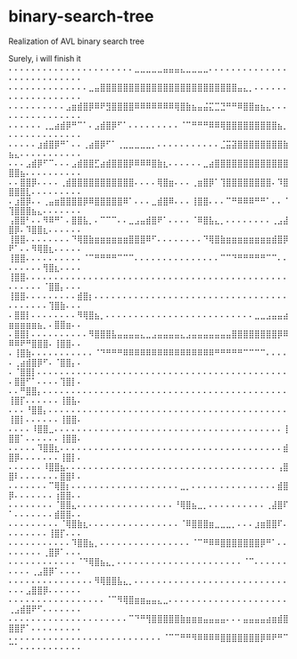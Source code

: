 # binary-search-tree
Realization of AVL binary search tree

Surely, i will finish it
⠄⠄⠄⠄⠄⠄⠄⠄⠄⠄⠄⠄⠄⠄⠄⠄⠄⠄⠄⠄⠄⠄⣀⣀⣀⣀⣀⣤⣤⣤⣄⣀⣀⣀⣀⠄⠄⠄⠄⠄⠄⠄⠄⠄⠄⠄⠄⠄⠄⠄⠄⠄⠄⠄⠄⠄⠄⠄⠄⠄⠄⠄
⠄⠄⠄⠄⠄⠄⠄⠄⠄⠄⠄⠄⠄⠄⣀⣤⣿⣿⣿⣿⣿⣿⣿⣿⣿⣿⣿⣿⣿⣿⣿⣿⣿⣿⣿⣿⣿⣿⣿⣿⣤⣄⡀⠄⠄⠄⠄⠄⠄⠄⠄⠄⠄⠄⠄⠄⠄⠄⠄⠄⠄⠄
⠄⠄⠄⠄⠄⠄⠄⠄⠄⠄⣠⣶⣾⣿⡿⠿⠟⣻⣿⣿⣿⣿⠿⠿⠿⠿⠿⠿⠿⢿⣿⣷⣦⣤⣬⣍⣉⣙⠛⠛⠿⣿⣿⣶⣦⣄⠄⠄⠄⠄⠄⠄⠄⠄⠄⠄⠄⠄⠄⠄⠄⠄
⠄⠄⠄⠄⠄⠄⢀⣀⣴⣾⡿⠛⠉⠁⠄⣠⣾⣿⡿⠋⠁⠄⠄⠄⠄⠄⠄⠄⠄⠄⠈⠉⠛⠛⠛⠿⠿⢿⣿⣿⣿⣿⣿⣿⣿⣿⣿⣦⡀⠄⠄⠄⠄⠄⠄⠄⠄⠄⠄⠄⠄⠄
⠄⠄⠄⠄⠄⣰⣾⣿⡿⠛⠁⠄⠄⢀⣴⣿⡿⠋⠁⢀⣀⣀⣀⣀⣀⡀⠄⠄⠄⠄⠄⠄⠄⠄⠄⠄⠄⣈⣭⣽⣿⣿⣿⣿⣿⣿⣿⣿⣷⣦⣄⠄⠄⠄⠄⠄⠄⠄⠄⠄⠄⠄
⠄⠄⠄⣠⣾⡿⠋⠉⠄⠄⠄⣠⣾⣿⣿⣋⣴⣾⣿⣿⣿⡿⠿⠿⠿⣿⣷⣆⠄⠄⠄⠄⠄⠄⣀⣴⣿⣿⣿⣿⣿⣿⣿⣿⣿⣿⣿⣿⣿⣿⣿⣦⠄⠄⠄⠄⠄⠄⠄⠄⠄⠄
⠄⠄⣿⣿⡿⠄⠄⠄⠄⢀⣾⣿⣿⣿⣿⣿⣿⣿⣿⣿⣿⣿⠄⠄⠄⠄⢿⣿⣶⠄⠄⠄⢀⣶⣿⡿⠁⢹⣿⣿⣿⣿⣿⣿⣿⣿⠄⠹⣿⣿⣿⣿⣇⠄⠄⠄⠄⠄⠄⠄⠄⠄
⠄⣰⣿⡿⠄⠄⢀⣤⣶⣿⣿⣿⣿⡿⠿⣿⣿⣿⣿⣿⠿⠁⠄⠄⠄⣀⣾⣿⠿⠄⠄⠄⢸⣿⣿⠄⠄⠄⠉⠛⠿⠿⠿⠛⠛⠁⠄⠄⠈⢹⣿⣿⣿⣦⣄⠄⠄⠄⠄⠄⠄⠄
⢠⣿⣿⠃⠄⠄⠻⠿⠛⠁⠄⣿⣿⣧⡀⠄⠉⠉⠉⠄⠄⣀⣠⣤⣾⣿⠟⠁⠄⠄⠄⠄⠈⠿⣿⣧⣄⡀⠄⠄⠄⠄⠄⠄⠄⠄⢀⣠⣼⣿⡿⠄⠹⣿⣿⣆⠄⠄⠄⠄⠄⠄
⢸⣿⣿⠄⠄⠄⠄⠄⠄⠄⠄⠙⢿⣿⣷⣶⣶⣶⣶⣶⣶⣿⣿⣿⠿⠋⠄⠄⠄⠄⠄⠄⠄⠄⠙⢿⣿⣷⣶⣶⣶⣶⣶⣶⣶⣶⣾⣿⡿⠟⠁⠄⠄⠻⢿⣿⣆⠄⠄⠄⠄⠄
⢸⣿⣿⠄⠄⠄⠄⠄⠄⠄⠄⠄⠄⠈⠉⠛⠛⠛⠛⠉⠉⠉⠄⠄⠄⠄⠄⠄⠄⠄⠄⠄⠄⠄⠄⠄⠄⠉⠉⠙⠛⠛⠛⠛⠛⠉⠉⠄⠄⠄⠄⠄⠄⠄⠄⢻⣿⣆⠄⠄⠄⠄
⢸⣿⣿⠄⠄⠄⠄⠄⠄⠄⠄⠄⠄⠄⠄⠄⠄⠄⠄⠄⠄⠄⠄⠄⠄⠄⠄⠄⠄⠄⠄⠄⠄⠄⠄⠄⠄⠄⠄⠄⠄⠄⠄⠄⠄⠄⠄⠄⠄⠄⠄⠄⠄⠄⠄⠈⣿⣿⡄⠄⠄⠄
⢸⣿⣿⠄⠄⠄⠄⠄⠄⠄⠄⠄⣾⣿⡆⠄⠄⠄⠄⠄⠄⠄⠄⠄⠄⠄⠄⠄⠄⠄⠄⠄⠄⠄⠄⠄⠄⠄⠄⠄⠄⠄⠄⠄⠄⠄⠄⠄⠄⠄⠄⠄⠄⠄⠄⠄⢹⣿⣷⠄⠄⠄
⠄⣿⣿⡇⠄⠄⠄⠄⠄⠄⠄⠄⠻⢿⣿⣦⡀⠄⠄⠄⠄⠄⠄⠄⠄⠄⠄⠄⠄⠄⠄⠄⠄⠄⠄⠄⠄⠄⠄⠄⠄⠄⠄⣀⣀⣠⣤⣤⣴⣶⣶⣶⣶⣶⣦⡀⠄⣿⣿⣶⠄⠄
⠄⣿⣿⡇⠄⠄⠄⠄⠄⠄⠄⠄⠄⠄⠻⣿⣿⣿⣧⣤⣤⣤⣤⣄⣀⣠⣤⣤⣤⣤⣄⣠⣤⣤⣤⣤⣤⣤⣤⣿⣿⣿⣿⣿⣿⣿⣿⡿⠿⠿⠿⠟⠛⣿⣿⣿⠄⢸⣿⣿⠄⠄
⠄⢸⣿⣷⠄⠄⠄⠄⠄⠄⠄⠄⠄⠄⠄⠈⠙⠛⠛⠛⠿⠿⠿⠿⠿⠿⠿⠿⠿⠿⠿⠿⠿⠿⠿⠿⠛⠛⠛⠛⠛⠉⠉⠉⠉⠄⠄⠄⠄⠄⢀⣴⣾⣿⡿⠋⠄⠈⣿⣿⡄⠄
⠄⠈⣿⣿⡇⠄⠄⠄⠄⠄⠄⠄⠄⠄⠄⠄⠄⠄⠄⠄⠄⠄⠄⠄⠄⠄⠄⠄⠄⠄⠄⠄⠄⠄⠄⠄⠄⠄⠄⠄⠄⠄⠄⠄⠄⠄⠄⠄⠄⠄⣿⣿⠋⠁⠄⠄⠄⠄⢹⣿⡇⠄
⠄⠄⠛⣿⣿⡄⠄⠄⠄⠄⠄⠄⠄⠄⠄⠄⠄⠄⠄⠄⠄⠄⠄⠄⠄⠄⠄⠄⠄⠄⠄⠄⠄⠄⠄⠄⠄⠄⠄⠄⠄⠄⠄⠄⠄⠄⠄⠄⠄⢸⣿⡏⠄⠄⠄⠄⠄⠄⢸⣿⣧⠄
⠄⠄⠄⠘⣿⣿⡄⠄⠄⠄⠄⠄⠄⠄⠄⠄⠄⠄⠄⠄⠄⠄⠄⠄⠄⠄⠄⠄⠄⠄⠄⠄⠄⠄⠄⠄⠄⠄⠄⠄⠄⠄⠄⠄⠄⠄⠄⠄⠄⢸⣿⡇⠄⠄⠄⠄⠄⠄⢸⣿⣿⠄
⠄⠄⠄⠄⠸⣿⣿⣀⠄⠄⠄⠄⠄⠄⠄⠄⠄⠄⠄⠄⠄⠄⠄⠄⠄⠄⠄⠄⠄⠄⠄⠄⠄⠄⠄⠄⠄⠄⠄⠄⠄⠄⠄⠄⠄⠄⠄⠄⢸⣿⣿⠁⠄⠄⠄⠄⠄⠄⢸⣿⣿⠄
⠄⠄⠄⠄⠄⠹⣿⣿⣆⠄⠄⠄⠄⠄⠄⠄⠄⠄⠄⠄⠄⠄⠄⠄⠄⠄⠄⠄⠄⠄⠄⠄⠄⠄⠄⠄⠄⠄⠄⠄⠄⠄⠄⠄⠄⠄⠄⠄⣾⣿⡿⠄⠄⠄⠄⠄⠄⠄⢸⣿⡇⠄
⠄⠄⠄⠄⠄⠄⠸⣿⣿⣦⠄⠄⠄⠄⠄⠄⠄⠄⠄⠄⠄⠄⠄⠄⠄⠄⠄⠄⠄⠄⠄⠄⠄⠄⠄⠄⠄⠄⠄⠄⠄⠄⠄⠄⠄⠄⠄⢠⣿⣿⠇⠄⠄⠄⠄⠄⠄⠄⣿⣿⠇⠄
⠄⠄⠄⠄⠄⠄⠄⠉⢿⣿⡆⠄⠄⠄⠄⠄⠄⠄⠄⠄⠄⠄⠄⠄⠄⠄⠄⠄⠄⠄⣀⡀⠄⠄⠄⠄⠄⠄⠄⠄⠄⠄⠄⠄⠄⠄⠄⣾⣿⡿⠄⠄⠄⠄⠄⠄⠄⢰⣿⣿⠄⠄
⠄⠄⠄⠄⠄⠄⠄⠄⠈⣿⣿⣄⠄⠄⠄⠄⠄⠄⠄⠄⠄⠄⠄⠄⠄⠄⠄⠄⠄⠘⢿⣿⣦⣀⡀⠄⠄⠄⠄⠄⠄⠄⠄⠄⠄⢀⣼⣿⠏⠁⠄⠄⠄⠄⠄⠄⠄⣾⣿⣿⠄⠄
⠄⠄⠄⠄⠄⠄⠄⠄⠄⠈⢿⣿⣷⣆⠄⠄⠄⠄⠄⠄⠄⠄⠄⠄⠄⠄⠄⠄⠄⠄⠈⠿⣿⣿⣿⣶⣀⣀⣀⡀⠄⠄⠄⣰⣶⣿⣿⠏⠄⠄⠄⠄⠄⠄⠄⠄⢸⣿⡏⠄⠄⠄
⠄⠄⠄⠄⠄⠄⠄⠄⠄⠄⠄⠹⣿⣿⣦⡀⠄⠄⠄⠄⠄⠄⠄⠄⠄⠄⠄⠄⠄⠄⠄⠄⠈⠉⠛⠿⠿⣿⣿⣿⣿⣿⣿⣿⡿⠛⠁⠄⠄⠄⠄⠄⠄⠄⠄⢀⣿⡿⠁⠄⠄⠄
⠄⠄⠄⠄⠄⠄⠄⠄⠄⠄⠄⠄⠈⠙⢿⣿⣦⣄⡀⠄⠄⠄⠄⠄⠄⠄⠄⠄⠄⠄⠄⠄⠄⠄⠄⠄⠄⠄⠄⠄⠄⠈⠉⠄⠄⠄⠄⠄⠄⠄⠄⠄⠄⢀⣠⣿⡿⠁⠄⠄⠄⠄
⠄⠄⠄⠄⠄⠄⠄⠄⠄⠄⠄⠄⠄⠄⠄⠻⢿⣿⣿⣧⣄⡀⠄⠄⠄⠄⠄⠄⠄⠄⠄⠄⠄⠄⠄⠄⠄⠄⠄⠄⠄⠄⠄⠄⠄⠄⠄⠄⠄⠄⠄⠄⣠⣿⣿⡿⠄⠄⠄⠄⠄⠄
⠄⠄⠄⠄⠄⠄⠄⠄⠄⠄⠄⠄⠄⠄⠄⠄⠄⠈⠉⠻⢿⣿⣶⣶⣤⣤⣄⣀⠄⠄⠄⠄⠄⠄⠄⠄⠄⠄⠄⠄⠄⠄⠄⠄⠄⠄⠄⠄⠄⢀⣠⣾⣿⠟⠋⠄⠄⠄⠄⠄⠄⠄
⠄⠄⠄⠄⠄⠄⠄⠄⠄⠄⠄⠄⠄⠄⠄⠄⠄⠄⠄⠄⠄⠉⠙⠛⢻⣿⣿⣿⣿⣿⣷⣶⣶⣶⣤⣤⣤⣤⠄⠄⠄⣤⣤⣤⣤⣴⣶⣾⣿⣿⣿⡟⠁⠄⠄⠄⠄⠄⠄⠄⠄⠄
⠄⠄⠄⠄⠄⠄⠄⠄⠄⠄⠄⠄⠄⠄⠄⠄⠄⠄⠄⠄⠄⠄⠄⠄⠄⠄⠄⠈⠉⠉⠛⠛⠻⠿⠿⠿⠿⣿⣿⣿⣿⣿⣿⣿⡿⠿⠟⠛⠉⠉⠁⠄⠄⠄⠄⠄⠄⠄⠄⠄⠄⠄
